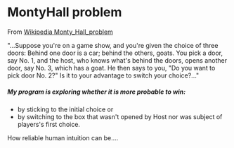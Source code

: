 # MontyHall problem 

From [Wikipedia Monty_Hall_problem](https://en.wikipedia.org/wiki/Monty_Hall_problem)

"...Suppose you're on a game show, and you're given the choice of three doors: Behind one door is a car; behind the others, goats. You pick a door, say No. 1, and the host, who knows what's behind the doors, opens another door, say No. 3, which has a goat. He then says to you, "Do you want to pick door No. 2?" Is it to your advantage to switch your choice?..."


##### My program is exploring whether it is more probable to win:
- by sticking to the initial choice or
- by switching to the box that wasn't opened by Host nor was subject of players's first choice.

How reliable human intuition can be....
